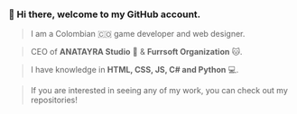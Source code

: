 ### 👋 Hi there, welcome to my GitHub account.

> I am a Colombian 🇨🇴 game developer and web designer.

> CEO of **ANATAYRA Studio** 🎯 & **Furrsoft Organization** 🐱.

> I have knowledge in **HTML, CSS, JS, C# and Python** 💻.

> If you are interested in seeing any of my work, you can check out my repositories!
